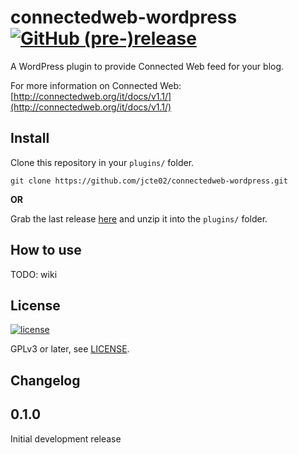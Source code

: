 # connectedweb-wordpress [![GitHub (pre-)release](https://img.shields.io/github/release/jcte02/connectedweb-wordpress/all.svg)]()
A WordPress plugin to provide Connected Web feed for your blog.

For more information on Connected Web: [http://connectedweb.org/it/docs/v1.1/](http://connectedweb.org/it/docs/v1.1/)

## Install
Clone this repository in your `plugins/` folder.

`git clone https://github.com/jcte02/connectedweb-wordpress.git`

**OR**

Grab the last release [here](https://github.com/jcte02/connectedweb-wordpress/archive/v0.1.0.zip) and unzip it into the `plugins/` folder.


## How to use
TODO: wiki

## License
[![license](https://img.shields.io/github/license/jcte02/connectedweb-wordpress.svg)](https://www.gnu.org/licenses/gpl-3.0.en.html)

GPLv3 or later, see [LICENSE](https://github.com/jcte02/connectedweb-wordpress/blob/master/LICENSE).

## Changelog

## 0.1.0
Initial development release

